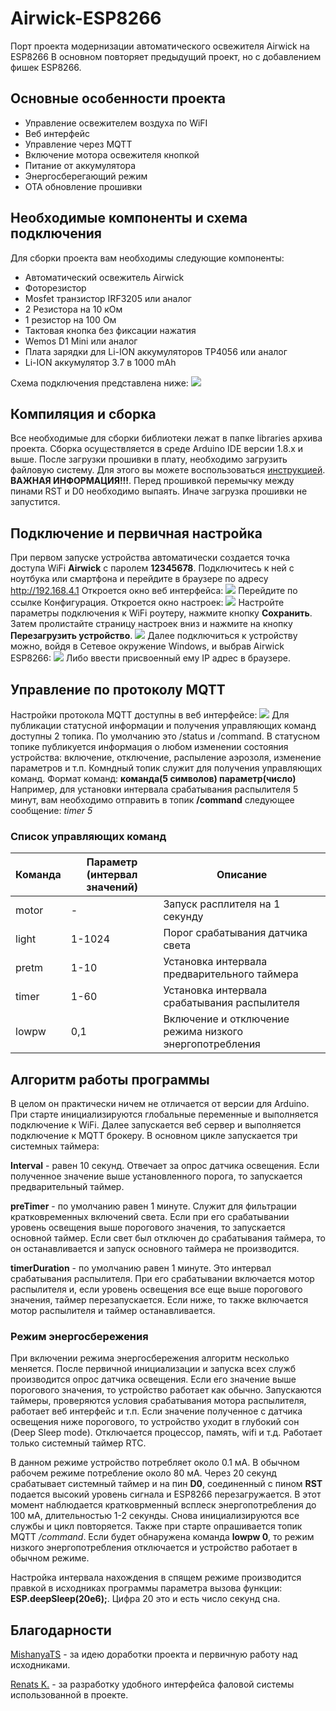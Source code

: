 # Airwick-ESP8266
Порт проекта модернизации автоматического освежителя Airwick на ESP8266
В основном повторяет предыдущий проект, но с добавлением фишек ESP8266.

## Основные особенности проекта
* Управление освежителем воздуха по WiFI
* Веб интерфейс
* Управление через MQTT
* Включение мотора освежителя кнопкой
* Питание от аккумулятора
* Энергосберегающий режим
* OTA обновление прошивки

## Необходимые компоненты и схема подключения
Для сборки проекта вам необходимы следующие компоненты:
* Автоматический освежитель Airwick
* Фоторезистор
* Mosfet транзистор IRF3205 или аналог
* 2 Резистора на 10 кОм
* 1 резистор на 100 Ом
* Тактовая кнопка без фиксации нажатия
* Wemos D1 Mini или аналог
* Плата зарядки для Li-ION аккумуляторов TP4056 или аналог
* Li-ION аккумулятор 3.7 в 1000 mAh

Схема подключения представлена ниже:
![](/scheme/scheme.png)

## Компиляция и сборка
Все необходимые для сборки библиотеки лежат в папке libraries архива проекта.
Сборка осуществляется в среде Arduino IDE версии 1.8.x и выше.
После загрузки прошивки в плату, необходимо загрузить файловую систему. Для этого вы можете воспользоваться [инструкцией](https://projectalt.ru/publ/arduino_i_esp/rabota_s_fajlovoj_sistemoj_v_addone_esp8266_dlja_ide_arduino/3-1-0-24).
**ВАЖНАЯ ИНФОРМАЦИЯ!!!**. Перед прошивкой перемычку между пинами RST и D0 необходимо выпаять. Иначе загрузка прошивки не запустится.

## Подключение и первичная настройка
При первом запуске устройства автоматически создается точка доступа WiFi **Airwick** с паролем **12345678**. Подключитесь к ней с ноутбука или смартфона и перейдите в браузере по адресу http://192.168.4.1
Откроется окно веб интерфейса:
![](/pictures/main.png)
Перейдите по ссылке Конфигурация. Откроется окно настроек:
![](/pictures/settings.png)
Настройте параметры подключения к WiFi роутеру, нажмите кнопку **Сохранить**. Затем пролистайте страницу настроек вниз и нажмите на кнопку **Перезагрузить устройство**.
![](/pictures/settings2.png)
Далее подключиться к устройству можно, войдя в Сетевое окружение Windows, и выбрав Airwick ESP8266:
![](/pictures/ssdp.png)
Либо ввести присвоенный ему IP адрес в браузере.

## Управление по протоколу MQTT
Настройки протокола MQTT доступны в веб интерфейсе:
![](/pictures/mqtt.png)
Для публикации статусной информации и получения управляющих команд доступны 2 топика. По умолчанию это /status и /command.
В статусном топике публикуется информация о любом изменении состояния устройства: включение, отключение, распыление аэрозоля, изменение параметров и т.п.
Комндный топик служит для получения управляющих команд.
Формат команд: **команда(5 символов) параметр(число)**
Например, для установки интервала срабатывания распылителя 5 минут, вам необходимо отправить в топик **/command** следующее сообщение:
*timer 5*

### Список управляющих команд

| Команда | Параметр (интервал значений) | Описание                                                |
| ------- | ---------------------------- | ------------------------------------------------------- |
| motor   | -                            | Запуск расплителя на 1 секунду                          |
| light   | 1-1024                       | Порог срабатывания датчика света                        |
| pretm   | 1-10                         | Установка интервала предварительного таймера            |
| timer   | 1-60                         | Установка интервала срабатывания распылителя            |
| lowpw   | 0,1                          | Включение и отключение режима низкого энергопотребления |

## Алгоритм работы программы
В целом он практически ничем не отличается от версии для Arduino.
При старте инициализируются глобальные переменные и выполняется подключение к WiFi. Далее запускается веб сервер и выполняется подключение к MQTT брокеру.
В основном цикле запускается три системных таймера:

**Interval** - равен 10 секунд. Отвечает за опрос датчика освещения. Если полученное значение выше установленного порога, то запускается предварительный таймер.

**preTimer** - по умолчанию равен 1 минуте. Служит для фильтрации кратковременных включений света. Если при его срабатывании уровень освещения выше порогового значения, то запускается основной таймер. Если свет был отключен до срабатывания таймера, то он останавливается и запуск основного таймера не производится.

**timerDuration** - по умолчанию равен 1 минуте. Это интервал срабатывания распылителя. При его срабатывании включается мотор распылителя и, если уровень освещения все еще выше порогового значения, таймер перезапускается. Если ниже, то также включается мотор распылителя и таймер останавливается.

### Режим энергосбережения
При включении режима энергосбережения алгоритм несколько меняется. После первичной инициализации и запуска всех служб производится опрос датчика освещения. Если его значение выше порогового значения, то устройство работает как обычно. Запускаются таймеры, проверяются условия срабатывания мотора распылителя, работает веб интерфейс и т.п.
Если значение полученное с датчика освещения ниже порогового, то устройство уходит в глубокий сон (Deep Sleep mode). Отключается процессор, память, wifi и т.д. Работает только системный таймер RTC.

В данном режиме устройство потребляет около 0.1 мА. В обычном рабочем режиме потребление около 80 мА. Через 20 секунд срабатывает системный таймер и на пин **D0**, соединенный с пином **RST** подается высокий уровень сигнала и ESP8266 перезагружается. В этот момент наблюдается кратковрменный всплеск энергопотребления до 100 мА, длительностью 1-2 секунды. Снова инициализируются все службы и цикл повторяется. Также при старте опрашивается топик MQTT */command*. Если будет обнаружена команда **lowpw 0**, то режим низкого энергопотребления отключается и устройство работает в обычном режиме.

Настройка интервала нахождения в спящем режиме производится правкой в исходниках программы параметра вызова функции: **ESP.deepSleep(20e6);**. Цифра 20 это и есть число секунд сна.

## Благодарности
[MishanyaTS](https://github.com/MishanyaTS) - за идею доработки проекта и первичную работу над исходниками.

[Renats K.](https://github.com/renat2985) - за разработку удобного интерфейса фаловой системы использованной в проекте.
